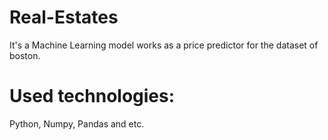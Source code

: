 # Real-Estates
It's a Machine Learning model works as a price predictor for the dataset of boston.
# Used technologies:
Python, Numpy, Pandas and etc.

